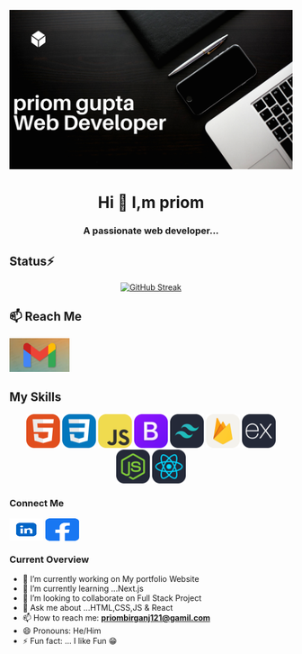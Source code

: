 <!-- banner -->
<img src='./Home.png' alt='banner'></img>
<!-- about me -->
<h1 align="center" >Hi 👋 I,m priom </h1>
<h3 align="center" >A passionate web developer...</h3>

<h2  align="left" >Status⚡</h2>
<div align='center'>
<a href="https://git.io/streak-stats"><img src="https://github-readme-streak-stats.herokuapp.com?user=priom121&theme=vue-dark" alt="GitHub Streak" /></a>
</div>
<!-- [![GitHub Streak](https://github-readme-streak-stats.herokuapp.com?user=priom121&theme=vue-dark)](https://git.io/streak-stats) -->

<!-- Reach Me Out -->
<h2  align="left" >📫 Reach Me</h2>
<p><img height="60" src='./images//Gmail.jpg'></img> </p>

<!-- my skills -->
<h2  align="left" >My Skills</h2>
<p align="center">
<img height="60" src="./images/HTML.svg"/>
<img height="60" src="./images/CSS.svg"/>
<img height="60" src="./images/JavaScript.svg"/>
<img height="60" src="./images/Bootstrap.svg"/>
<img height="60" src="./images/tailwind.svg"/>
<img height="60" src="./images/Firebase-Light.svg"/>
<img height="60" src="./images/ExpressJS-Dark.svg"/>
<img height="60" src="./images/NodeJS-Dark.svg"/>
<img height="60" src="./images/React-Dark.svg"/>
</p>

<!-- social icon and link -->
<h3>Connect Me </h3>
<p align="left">
<a href="https://www.linkedin.com/in/priom-gupta-829ba02a3/" target="blank"><img align="center" src="./images/linkdin.png" alt="priom121" height="40" width="60" /></a>
<a href="https://www.facebook.com/priomprosad.gupta/" target="blank"><img align="center" src="./images/facebook.png" alt="priom" height="40" width="60" /></a>

</p>


<h3>Current Overview</h3>

- 🔭 I’m currently working on My portfolio Website
- 🌱 I’m currently learning ...Next.js
- 👯 I’m looking to collaborate on Full Stack Project
- 💬 Ask me about ...HTML,CSS,JS & React
- 📫 How to reach me: **priombirganj121@gamil.com**
- 😄 Pronouns: He/Him
- ⚡ Fun fact: ... I like Fun 😁

